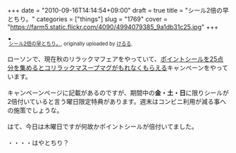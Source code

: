 +++
date = "2010-09-16T14:14:54+09:00"
draft = true
title = "シール2倍の早とちり。"
categories = ["things"]
slug = "1769"
cover = "https://farm5.static.flickr.com/4090/4994079385_9a1db31c25.jpg"
+++

<div style="text-align: left; padding: 3px;">
<a href="https://www.flickr.com/photos/keruru/4994079385/" title="photo sharing"><img src="https://farm5.static.flickr.com/4090/4994079385_9a1db31c25.jpg" style="border: solid 2px #000000;" alt="" /></a>
<br />
<span style="font-size: 0.8em; margin-top: 0px;"><a href="https://www.flickr.com/photos/keruru/4994079385/">シール2倍の早とちり。</a>, originally uploaded by <a href="https://www.flickr.com/people/keruru/">けるる</a>.</span>
</div>
<p>
ローソンで、現在秋のリラックマフェアをやっていて、<a href="http://www.lawson.co.jp/campaign/rilakkuma/mug.html">ポイントシールを25点分を集めるとコリラックマスープマグがもれなくもらえる</a>キャンペーンをやっています。<br />
<br />
キャンペーンページに記載があるのですが、期間中の<strong>金・土・日</strong>に限りシールが2倍付いていると言う曜日限定特典があります。週末はコンビニ利用が減る事への施策でしょうな。<br />
<br />
はて、今日は木曜日ですが何故かポイントシールが倍付いてました。<br />
<br />
・・・・はやとちり？
</p>
